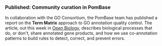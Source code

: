 ### Published: Community curation in PomBase
<!-- pombase_flags: frontpage -->
<!-- newsfeed_thumbnail: go-logo-icon-mini.png -->

In collaboration with the GO Consortium, the PomBase team has
published a report on the **Term Matrix** approach to GO annotation
quality control. The article, out this week in [Open
Biology](https://royalsocietypublishing.org/doi/10.1098/rsob.200149),
describes biological processes that do, or don't, share annotated gene
products, and how we use co-annotation patterns to build rules to
detect, correct, and prevent errors.

